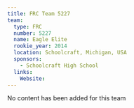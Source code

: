 ```yaml
---
title: FRC Team 5227
team:
  type: FRC
  number: 5227
  name: Eagle Elite
  rookie_year: 2014
  location: Schoolcraft, Michigan, USA
  sponsors:
    - Schoolcraft High School
  links:
    Website: 
---
```

No content has been added for this team